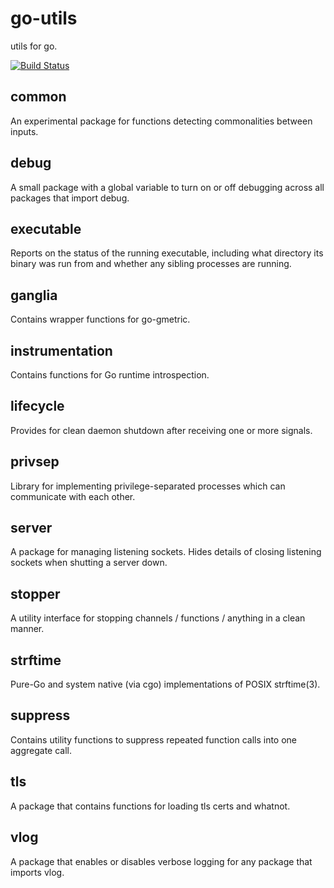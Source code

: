 go-utils
========
utils for go.

[![Build Status](https://secure.travis-ci.org/fastly/go-utils.png)](http://travis-ci.org/fastly/go-utils)

common
------
An experimental package for functions detecting commonalities between inputs.

debug
-----
A small package with a global variable to turn on or off debugging across all packages
that import debug.

executable
----------
Reports on the status of the running executable, including what directory its
binary was run from and whether any sibling processes are running.

ganglia
-------
Contains wrapper functions for go-gmetric.

instrumentation
---------------
Contains functions for Go runtime introspection.

lifecycle
---------
Provides for clean daemon shutdown after receiving one or more signals.

privsep
-------
Library for implementing privilege-separated processes which can communicate
with each other.

server
------
A package for managing listening sockets. Hides details of closing listening sockets
when shutting a server down.

stopper
-------
A utility interface for stopping channels / functions / anything in a clean manner.

strftime
--------
Pure-Go and system native (via cgo) implementations of POSIX strftime(3).

suppress
--------
Contains utility functions to suppress repeated function calls into one aggregate call.

tls
---
A package that contains functions for loading tls certs and whatnot.

vlog
----
A package that enables or disables verbose logging for any package that imports vlog.
